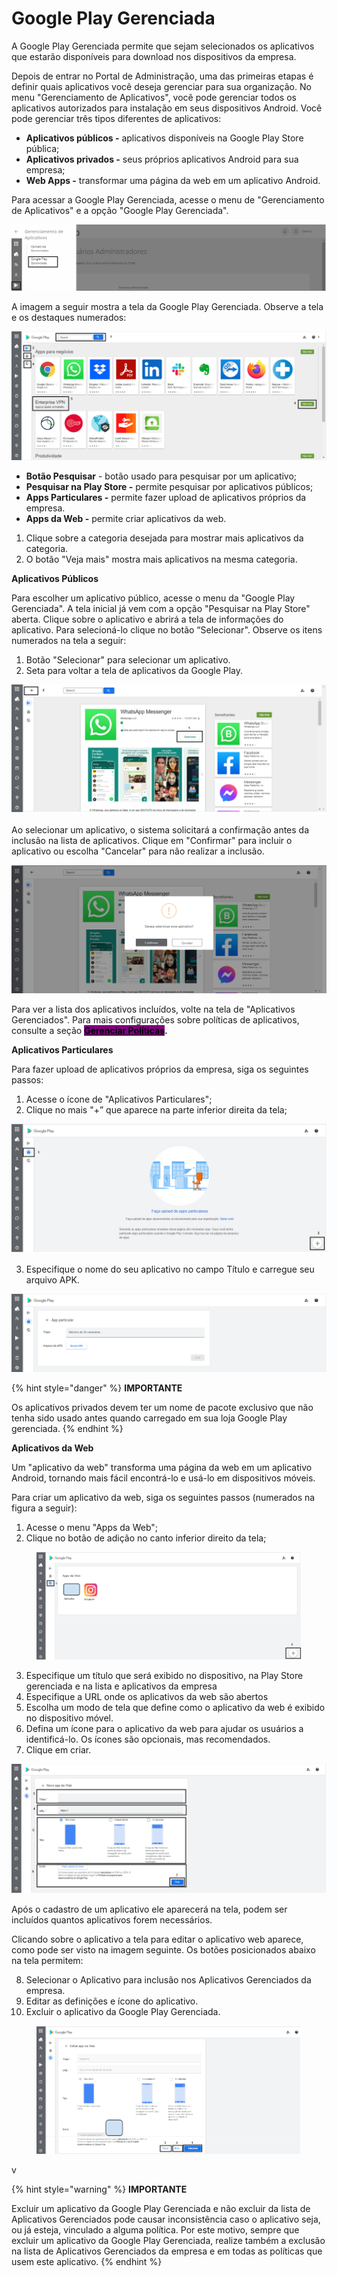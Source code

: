 # Google Play Gerenciada

A Google Play Gerenciada permite que sejam selecionados os aplicativos que estarão disponíveis para download nos dispositivos da empresa.

Depois de entrar no Portal de Administração, uma das primeiras etapas é definir quais aplicativos você deseja gerenciar para sua organização. No menu "Gerenciamento de Aplicativos", você pode gerenciar todos os aplicativos autorizados para instalação em seus dispositivos Android. Você pode gerenciar três tipos diferentes de aplicativos:

* **Aplicativos públicos -** aplicativos disponíveis na Google Play Store pública;
* **Aplicativos privados -** seus próprios aplicativos Android para sua empresa;
* **Web Apps -** transformar uma página da web em um aplicativo Android.

Para acessar a Google Play Gerenciada, acesse o menu de "Gerenciamento de Aplicativos" e a opção "Google Play Gerenciada".

![](<../../.gitbook/assets/5 (3).png>)

A imagem a seguir mostra a tela da Google Play Gerenciada. Observe a tela e os destaques numerados:

![](<../../.gitbook/assets/6 (3).png>)

* **Botão Pesquisar** - botão usado para pesquisar por um aplicativo;
* **Pesquisar na Play Store -** permite pesquisar por aplicativos públicos;
* **Apps Particulares -** permite fazer upload de aplicativos próprios da empresa.
* **Apps da Web -** permite criar aplicativos da web.

1. Clique sobre a categoria desejada para mostrar mais aplicativos da categoria.
2. O botão "Veja mais" mostra mais aplicativos na mesma categoria.

**Aplicativos Públicos**

Para escolher um aplicativo público, acesse o menu da "Google Play Gerenciada". A tela inicial já vem com a opção "Pesquisar na Play Store" aberta. Clique sobre o aplicativo e abrirá a tela de informações do aplicativo. Para selecioná-lo clique no botão “Selecionar". Observe os itens numerados na tela a seguir:

1. Botão "Selecionar" para selecionar um aplicativo.
2. Seta para voltar a tela de aplicativos da Google Play.

![](<../../.gitbook/assets/7 (4).png>)

Ao selecionar um aplicativo, o sistema solicitará a confirmação antes da inclusão na lista de aplicativos. Clique em "Confirmar" para incluir o aplicativo ou escolha "Cancelar" para não realizar a inclusão.

![](<../../.gitbook/assets/8 (4).png>)

Para ver a lista dos aplicativos incluídos, volte na tela de "Aplicativos Gerenciados". Para mais configurações sobre políticas de aplicativos, consulte a seção [<mark style="background-color:purple;">**Gerenciar Políticas**</mark>](../configuracoes/gerenciar-politicas/)**.**

**Aplicativos Particulares**

Para fazer upload de aplicativos próprios da empresa, siga os seguintes passos:

1. Acesse o ícone de "Aplicativos Particulares";
2. Clique no mais "+” que aparece na parte inferior direita da tela;

![](<../../.gitbook/assets/9 (3).png>)

3. Especifique o nome do seu aplicativo no campo Título e carregue seu arquivo APK.

![](<../../.gitbook/assets/10 (3).png>)

{% hint style="danger" %}
**IMPORTANTE**

Os aplicativos privados devem ter um nome de pacote exclusivo que não tenha sido usado antes quando carregado em sua loja Google Play gerenciada.
{% endhint %}

**Aplicativos da Web**

Um "aplicativo da web" transforma uma página da web em um aplicativo Android, tornando mais fácil encontrá-lo e usá-lo em dispositivos móveis.

Para criar um aplicativo da web, siga os seguintes passos (numerados na figura a seguir):

1. Acesse o menu "Apps da Web";
2. Clique no botão de adição no canto inferior direito da tela;

<figure><img src="../../.gitbook/assets/image (6) (1).png" alt=""><figcaption></figcaption></figure>

3. Especifique um título que será exibido no dispositivo, na Play Store gerenciada e na lista e aplicativos da empresa
4. Especifique a URL onde os aplicativos da web são abertos
5. Escolha um modo de tela que define como o aplicativo da web é exibido no dispositivo móvel.
6. Defina um ícone para o aplicativo da web para ajudar os usuários a identificá-lo. Os ícones são opcionais, mas recomendados.
7. Clique em criar.

![](<../../.gitbook/assets/12 (2).png>)

Após o cadastro de um aplicativo ele aparecerá na tela, podem ser incluídos quantos aplicativos forem necessários.

Clicando sobre o aplicativo a tela para editar o aplicativo web aparece, como pode ser visto na imagem seguinte. Os botões posicionados abaixo na tela permitem:

8. Selecionar o Aplicativo para inclusão nos Aplicativos Gerenciados da empresa.
9. Editar as definições e ícone do aplicativo.
10. Excluir o aplicativo da Google Play Gerenciada.

<figure><img src="../../.gitbook/assets/image (7) (1).png" alt="" width="563"><figcaption></figcaption></figure>

v

{% hint style="warning" %}
**IMPORTANTE**

Excluir um aplicativo da Google Play Gerenciada e não excluir da lista de Aplicativos Gerenciados pode causar inconsistência caso o aplicativo seja, ou já esteja, vinculado a alguma política. Por este motivo, sempre que excluir um aplicativo da Google Play Gerenciada, realize também a exclusão na lista de Aplicativos Gerenciados da empresa e em todas as políticas que usem este aplicativo.
{% endhint %}
